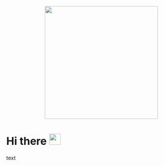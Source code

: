 <div id="header" align="center">
  <img src="https://media.giphy.com/media/10NFiiV19LK4MM/giphy.gif" width="300"/>
</div>
<h1>
  Hi there
  <img src="https://media.giphy.com/media/hvRJCLFzcasrR4ia7z/giphy.gif" width="30px"/>
</h1>

text

